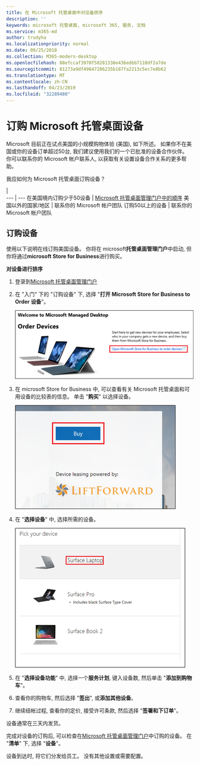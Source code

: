 ```yaml
---
title: 在 Microsoft 托管桌面中对设备排序
description: ''
keywords: microsoft 托管桌面, microsoft 365, 服务, 文档
ms.service: m365-md
author: trudyha
ms.localizationpriority: normal
ms.date: 09/25/2018
ms.collection: M365-modern-desktop
ms.openlocfilehash: 88efccaf3970f58281338e436edbb7110df2a7de
ms.sourcegitcommit: 81273a9df49647286235b187fa2213c5ec7e8b62
ms.translationtype: MT
ms.contentlocale: zh-CN
ms.lasthandoff: 04/23/2019
ms.locfileid: "32289480"
---
```

# <a name="order-microsoft-managed-desktop-devices"></a>订购 Microsoft 托管桌面设备

Microsoft 目前正在试点美国的小规模购物体验 (美国), 如下所述。 如果你不在美国或你的设备订单超过50台, 我们建议使用我们的一个已批准的设备合作伙伴。 你可以联系你的 Microsoft 帐户联系人, 以获取有关设置设备合作关系的更多帮助。

我应如何为 Microsoft 托管桌面订购设备？

  |   
 --- | ---
在美国境内订购少于50设备 | [Microsoft 托管桌面管理门户中的顺序](https://aka.ms/mmdportal)
美国以外的国家/地区 | 联系你的 Microsoft 帐户团队
订购50以上的设备 | 联系你的 Microsoft 帐户团队

## <a name="order-devices"></a>订购设备
使用以下说明在线订购美国设备。 你将在 microsoft**托管桌面管理门户**中启动, 但你将通过**microsoft Store for Business**进行购买。 

 **对设备进行排序**
 1. 登录到[Microsoft 托管桌面管理门户](https://aka.ms/mmdportal)
 2. 在 "入门" 下的 "订购设备" 下, 选择 "**打开 Microsoft Store for Business to Order 设备**"。
 
    ![入门、订购设备](images/mmd-order-devices.png)
    
3. 在 microsoft Store for Business 中, 可以查看有关 Microsoft 托管桌面和可用设备的比较表的信息。 单击 "**购买**" 以选择设备。 

    ![商业存储、购买](images/msfb-buy.png)

4. 在 "**选择设备**" 中, 选择所需的设备。 

    ![商业存储, 选择设备](images/msfb-pick-device.png)

5. 在 "**选择设备功能**" 中, 选择一个**服务计划**, 键入设备数, 然后单击 "**添加到购物车**"。

6. 查看你的购物车, 然后选择 "**签出**", 或**添加其他设备**。 

7. 继续结帐过程, 查看你的定价, 接受许可条款, 然后选择 "**签署和下订单**"。 

设备通常在三天内发货。 

完成对设备的订购后, 可以检查在[Microsoft 托管桌面管理门户](https://aka.ms/mmdportal)中订购的设备。 在 "**清单**" 下, 选择 "**设备**"。 

设备到达时, 将它们分发给员工。 没有其他设置或需要配置。 

